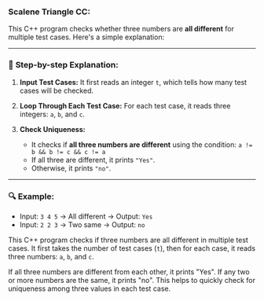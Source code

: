 ### Scalene Triangle CC:

This C++ program checks whether three numbers are **all different** for multiple test cases. Here's a simple explanation:

---

### 🔄 **Step-by-step Explanation:**

1. **Input Test Cases:**
   It first reads an integer `t`, which tells how many test cases will be checked.

2. **Loop Through Each Test Case:**
   For each test case, it reads three integers: `a`, `b`, and `c`.

3. **Check Uniqueness:**

   * It checks if **all three numbers are different** using the condition:
     `a != b && b != c && c != a`
   * If all three are different, it prints `"Yes"`.
   * Otherwise, it prints `"no"`.

---

### 🔍 **Example:**

* Input: `3 4 5` → All different → Output: `Yes`
* Input: `2 2 3` → Two same → Output: `no`

This C++ program checks if three numbers are all different in multiple test cases. It first takes the number of test cases (`t`), then for each case, it reads three numbers: `a`, `b`, and `c`.

If all three numbers are different from each other, it prints "Yes". If any two or more numbers are the same, it prints "no". This helps to quickly check for uniqueness among three values in each test case.
